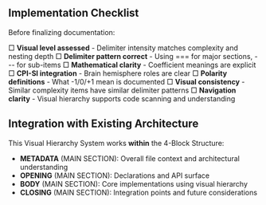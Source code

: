## Implementation Checklist

Before finalizing documentation:

□ **Visual level assessed** - Delimiter intensity matches complexity and nesting depth
□ **Delimiter pattern correct** - Using === for major sections, --- for sub-items
□ **Mathematical clarity** - Coefficient meanings are explicit  
□ **CPI-SI integration** - Brain hemisphere roles are clear
□ **Polarity definitions** - What -1/0/+1 mean is documented
□ **Visual consistency** - Similar complexity items have similar delimiter patterns
□ **Navigation clarity** - Visual hierarchy supports code scanning and understanding

## Integration with Existing Architecture

This Visual Hierarchy System works **within** the 4-Block Structure:
- **METADATA** (MAIN SECTION): Overall file context and architectural understanding
- **OPENING** (MAIN SECTION): Declarations and API surface  
- **BODY** (MAIN SECTION): Core implementations using visual hierarchy
- **CLOSING** (MAIN SECTION): Integration points and future considerations

